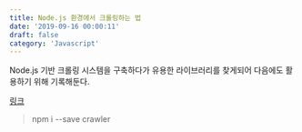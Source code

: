 ```yaml
---
title: Node.js 환경에서 크롤링하는 법
date: '2019-09-16 00:00:11'
draft: false
category: 'Javascript'
---
```


Node.js 기반 크롤링 시스템을 구축하다가 유용한 라이브러리를 찾게되어 다음에도 활용하기 위해 기록해둔다.

[링크](https://www.npmjs.com/package/crawler)

> npm i --save crawler
